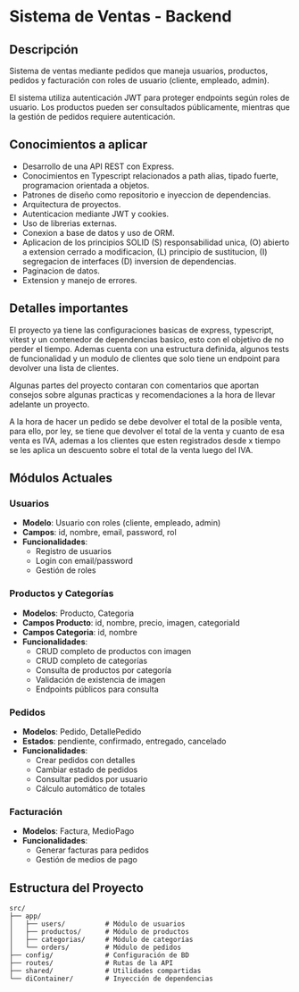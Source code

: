 
# Sistema de Ventas - Backend

## Descripción

Sistema de ventas mediante pedidos que maneja usuarios, productos, pedidos y facturación con roles de usuario (cliente, empleado, admin).

El sistema utiliza autenticación JWT para proteger endpoints según roles de usuario. Los productos pueden ser consultados públicamente, mientras que la gestión de pedidos requiere autenticación.


## Conocimientos a aplicar

- Desarrollo de una API REST con Express.
- Conocimientos en Typescript relacionados a path alias, tipado fuerte, programacion orientada a objetos.
- Patrones de diseño como repositorio e inyeccion de dependencias.
- Arquitectura de proyectos.
- Autenticacion mediante JWT y cookies.
- Uso de librerias externas.
- Conexion a base de datos y uso de ORM.
- Aplicacion de los principios SOLID (S) responsabilidad unica, (O) abierto a extension cerrado a modificacion, (L) principio de sustitucion, (I) segregacion de interfaces (D) inversion de dependencias.
- Paginacion de datos.
- Extension y manejo de errores.


## Detalles importantes

El proyecto ya tiene las configuraciones basicas de express, typescript, vitest y un contenedor de dependencias basico, esto con el objetivo de no perder el tiempo. Ademas cuenta con una estructura definida, algunos tests de funcionalidad y un modulo de clientes que solo tiene un endpoint para devolver una lista de clientes.

Algunas partes del proyecto contaran con comentarios que aportan consejos sobre algunas practicas y recomendaciones a la hora de llevar adelante un proyecto.

A la hora de hacer un pedido se debe devolver el total de la posible venta, para ello, por ley, se tiene que devolver el total de la venta y cuanto de esa venta es IVA, ademas a los clientes que esten registrados desde x tiempo se les aplica un descuento sobre el total de la venta luego del IVA.


## Módulos Actuales

### Usuarios
- **Modelo**: Usuario con roles (cliente, empleado, admin)
- **Campos**: id, nombre, email, password, rol
- **Funcionalidades**:
  - Registro de usuarios
  - Login con email/password
  - Gestión de roles

### Productos y Categorías
- **Modelos**: Producto, Categoria
- **Campos Producto**: id, nombre, precio, imagen, categoriaId
- **Campos Categoria**: id, nombre
- **Funcionalidades**:
  - CRUD completo de productos con imagen
  - CRUD completo de categorías
  - Consulta de productos por categoría
  - Validación de existencia de imagen
  - Endpoints públicos para consulta

### Pedidos
- **Modelos**: Pedido, DetallePedido
- **Estados**: pendiente, confirmado, entregado, cancelado
- **Funcionalidades**:
  - Crear pedidos con detalles
  - Cambiar estado de pedidos
  - Consultar pedidos por usuario
  - Cálculo automático de totales

### Facturación
- **Modelos**: Factura, MedioPago
- **Funcionalidades**:
  - Generar facturas para pedidos
  - Gestión de medios de pago

## Estructura del Proyecto

```
src/
├── app/
│   ├── users/          # Módulo de usuarios
│   ├── productos/      # Módulo de productos
│   ├── categorias/     # Módulo de categorías
│   └── orders/         # Módulo de pedidos
├── config/             # Configuración de BD
├── routes/             # Rutas de la API
├── shared/             # Utilidades compartidas
└── diContainer/        # Inyección de dependencias
```